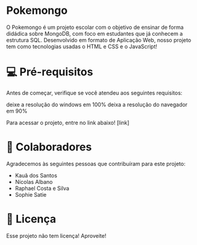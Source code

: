 # Pokemongo

O Pokemongo é um projeto escolar com o objetivo de ensinar de forma didádica sobre MongoDB, com foco em estudantes que já conhecem a estrutura SQL. Desenvolvido em formato de Aplicação Web, nosso projeto tem como tecnologias usadas o HTML e CSS e o JavaScript!  

# 💻 Pré-requisitos
Antes de começar, verifique se você atendeu aos seguintes requisitos:

deixe a resolução do windows em 100%
deixa a resolução do navegador em 90%

Para acessar o projeto, entre no link abaixo!
[link]

# 🤝 Colaboradores
Agradecemos às seguintes pessoas que contribuíram para este projeto:

- Kauã dos Santos
- Nícolas Albano
- Raphael Costa e Silva
- Sophie Satie

# 📝 Licença
Esse projeto não tem licença! Aproveite!
